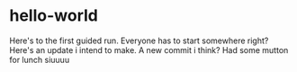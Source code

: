 # hello-world
Here's to the first guided run. Everyone has to start somewhere right? 
Here's an update i intend to make. A new commit i think? Had some mutton for lunch siuuuu
